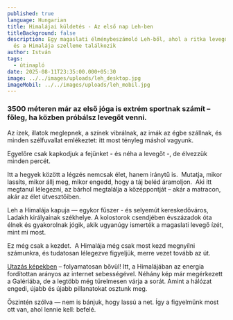 ```yaml
---
published: true
language: Hungarian
title: Himalájai küldetés - Az első nap Leh-ben
titleBackground: false
description: Egy magaslati élménybeszámoló Leh-ből, ahol a ritka levegő, a jóga
  és a Himalája szelleme találkozik
author: István
tags:
  - útinapló
date: 2025-08-11T23:35:00.000+05:30
image: ../../images/uploads/leh_desktop.jpg
imageMobil: ../../images/uploads/leh_mobil.jpg
---
```

<h3 class="clr-brand-orange">3500 méteren már az első jóga is extrém sportnak számít – főleg, ha közben próbálsz levegőt venni.</h3>

Az ízek, illatok meglepnek, a színek vibrálnak, az imák az égbe szállnak, és minden szélfuvallat emlékeztet: itt most tényleg máshol vagyunk.

Egyelőre csak kapkodjuk a fejünket - és néha a levegőt -, de élvezzük minden percét.  

<div class="blog-island-section">Itt a hegyek között a légzés nemcsak élet, hanem iránytű is.  Mutatja, mikor lassíts, mikor állj meg, mikor engedd, hogy a táj beléd áramoljon.  Aki itt megtanul lélegezni, az bárhol megtalálja a középpontját – akár a matracon, akár az élet útvesztőiben.</div>

Leh a Himalája kapuja — egykor fűszer - és selyemút kereskedőváros, Ladakh királyainak székhelye. A kolostorok csendjében évszázadok óta élnek és gyakorolnak jógik, akik ugyanúgy ismerték a magaslati levegő ízét, mint mi most.

Ez még csak a kezdet.  A Himalája még csak most kezd megnyílni számunkra, és tudatosan lélegezve figyeljük, merre vezet tovább az út.

[Utazás képekben](https://bandha.works/galeria/2025-ladakh-retreat/) – folyamatosan bővül!
Itt, a Himalájában az energia fordítottan arányos az internet sebességével. Néhány kép már megérkezett a Galériába, de a legtöbb még türelmesen várja a sorát. Amint a hálózat engedi, újabb és újabb pillanatokat osztunk meg.

Őszintén szólva — nem is bánjuk, hogy lassú a net.
Így a figyelmünk most ott van, ahol lennie kell: befelé.

